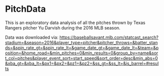 # PitchData

This is an exploratory data analysis of all the pitches thrown by Texas Rangers pitcher Yu Darvish during the 2016 MLB season.


Data was downloaded via:
  https://baseballsavant.mlb.com/statcast_search?stadium=&season=2016&player_type=pitcher&pitcher_throws=&batter_stands=&spin_rate_gt=&spin_rate_lt=&game_date_gt=&game_date_lt=&team=&position=&home_road=&min_pitches=0&min_results=0&group_by=name&sort_col=pitches&player_event_sort=start_speed&sort_order=desc&min_abs=0&xba_gt=&xba_lt=&px1=&px2=&pz1=&pz2=&ss_gt=&ss_lt=&is_barrel=#results
